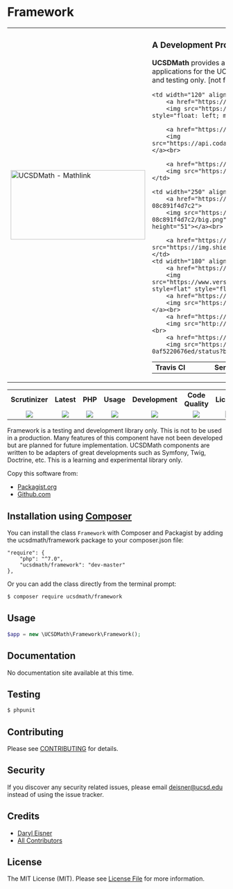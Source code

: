 # Framework
<table border="0">
  <tr>
    <td width="310"><img height="160" width="310"alt="UCSDMath - Mathlink" src="https://github.com/ucsdmath/Testing/blob/master/ucsdmath-logo.png"></td>
    <td><h3>A Development Project in PHP</h3><p><strong>UCSDMath</strong> provides a testing framework for general internal Intranet software applications for the UCSD, Department of Mathematics. This is used for development and testing only. [not for production]</p>

<table width="550"><tr><td width="120"><b>Travis CI</b></td><td width="250"><b>SensioLabs</b></td><td width="180"><b>Dependencies</b></td></tr><tr>

    <td width="120" align="center">
        <a href="https://travis-ci.org/ucsdmath/Framework">
        <img src="https://travis-ci.org/ucsdmath/Framework.svg?branch=master" style="float: left; margin: 0px 0px 10px 10px;"></a><br>

        <a href="https://www.codacy.com/app/ucsdmath-project/Framework">
        <img src="https://api.codacy.com/project/badge/Grade/103c2b2b425344ccacbbe7c5094768d9"></a><br>

        <a href="https://scrutinizer-ci.com/g/ucsdmath/Framework/?branch=master">
        <img src="https://img.shields.io/scrutinizer/g/ucsdmath/Framework.svg"></a>
    </td>

    <td width="250" align="center">
        <a href="https://insight.sensiolabs.com/projects/a55d300b-4f1c-40f1-9b7b-08c891f4d7c2">
        <img src="https://insight.sensiolabs.com/projects/a55d300b-4f1c-40f1-9b7b-08c891f4d7c2/big.png" style="float: right; margin: 0px 0px 10px 10px;" width="212" height="51"></a><br>

        <a href="https://travis-ci.org/ucsdmath/Framework"><img src="https://img.shields.io/badge/PHP-%207.1%20Tested%20-33cc33.svg"></a>
    </td>
    <td width="180" align="center">
        <a href="https://www.versioneye.com/user/projects/577fba2e5bb1390040177ba8">
        <img src="https://www.versioneye.com/user/projects/577fba2e5bb1390040177ba8/badge.png?style=flat" style="float:left;margin:0px 0px 10px 10px;"></a><br>
        <a href="https://codeclimate.com/github/ucsdmath/Framework">
        <img src="https://codeclimate.com/github/ucsdmath/Framework/badges/gpa.svg"></a><br>
        <a href="https://travis-ci.org/ucsdmath/Framework">
        <img src="http://php7ready.timesplinter.ch/ucsdmath/Framework/badge.svg"></a><br>
        <a href="https://codeship.com/">
        <img src="https://app.codeship.com/projects/a2778620-98a5-0134-737f-0af5220676ed/status?branch=master"></a>
</td></tr></table></td></tr></table>
<table width="890"><tr>
    <td width="116" align="center"><b>Scrutinizer</b></td>
    <td width="122" align="center"><b>Latest</b></td>
    <td width="108" align="center"><b>PHP</b></td>
    <td width="150" align="center"><b>Usage</b></td>
    <td width="142" align="center"><b>Development</b></td>
    <td width="142" align="center"><b>Code Quality</b></td>
    <td width="110" align="center"><b>License</b></td>
</tr>
<tr>
    <td valign="top" width="116" align="center">
        <a href="https://scrutinizer-ci.com/g/ucsdmath/Framework/build-status/master">
        <img src="https://scrutinizer-ci.com/g/ucsdmath/Framework/badges/build.png?b=master"></a></td>
    <td valign="top" width="122" align="center">
        <a href="https://packagist.org/packages/ucsdmath/Framework">
        <img src="https://poser.pugx.org/ucsdmath/Framework/v/stable"></a></td>
    <td valign="top" width="108" align="center">
        <a href="https://php.net/">
        <img src="https://img.shields.io/badge/php-%3E%3D%207.0-8892BF.svg"></a></td>
    <td valign="top" width="150" align="center">
        <a href="https://packagist.org/packages/ucsdmath/Framework">
        <img src="https://poser.pugx.org/ucsdmath/Framework/downloads"></a></td>
    <td valign="top" width="142" align="center">
        <a href="https://packagist.org/packages/ucsdmath/Framework">
        <img src="https://poser.pugx.org/ucsdmath/Framework/v/unstable"></a></td>
    <td valign="top" width="142" align="center">
        <a href="https://scrutinizer-ci.com/g/ucsdmath/Framework/?branch=master">
        <img src="https://scrutinizer-ci.com/g/ucsdmath/Framework/badges/quality-score.png?b=master"></a></td>
    <td valign="top" width="110" align="center">
        <a href="https://packagist.org/packages/ucsdmath/Framework">
        <img src="https://poser.pugx.org/ucsdmath/Framework/license"></a></td>
</tr></table>

Framework is a testing and development library only. This is not to be used in a production.
Many features of this component have not been developed but are planned for future implementation.  UCSDMath components are written to be adapters of great developments such as Symfony, Twig, Doctrine, etc. This is a learning and experimental library only.

Copy this software from:
- [Packagist.org](https://packagist.org/packages/ucsdmath/Framework)
- [Github.com](https://github.com/ucsdmath/Framework)

## Installation using [Composer](http://getcomposer.org/)
You can install the class ```Framework``` with Composer and Packagist by
adding the ucsdmath/framework package to your composer.json file:

```
"require": {
    "php": "^7.0",
    "ucsdmath/framework": "dev-master"
},
```
Or you can add the class directly from the terminal prompt:

```bash
$ composer require ucsdmath/framework
```

## Usage

``` php
$app = new \UCSDMath\Framework\Framework();
```

## Documentation

No documentation site available at this time.
<!-- [Check out the documentation](http://math.ucsd.edu/~deisner/documentation/Framework/) -->

## Testing

``` bash
$ phpunit
```

## Contributing

Please see [CONTRIBUTING](CONTRIBUTING.md) for details.

## Security

If you discover any security related issues, please email deisner@ucsd.edu instead of using the issue tracker.

## Credits

- [Daryl Eisner](https://github.com/UCSDMath)
- [All Contributors](../../contributors)

## License

The MIT License (MIT). Please see [License File](LICENSE) for more information.
